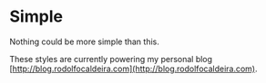 Simple
======

Nothing could be more simple than this.

These styles are currently powering my personal blog [http://blog.rodolfocaldeira.com](http://blog.rodolfocaldeira.com).